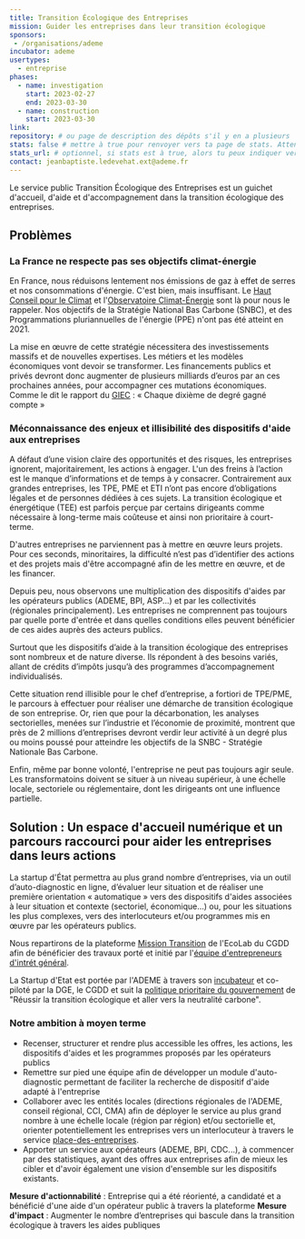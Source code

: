 ```yaml
---
title: Transition Écologique des Entreprises
mission: Guider les entreprises dans leur transition écologique
sponsors: 
 - /organisations/ademe
incubator: ademe
usertypes:
  - entreprise
phases: 
  - name: investigation
    start: 2023-02-27
    end: 2023-03-30
  - name: construction
    start: 2023-03-30
link: 
repository: # ou page de description des dépôts s'il y en a plusieurs
stats: false # mettre à true pour renvoyer vers ta page de stats. Attention, elle doit se trouver sur [url du site]/stats !
stats_url: # optionnel, si stats est à true, alors tu peux indiquer vers quelle URL pointer vers tes stats.
contact: jeanbaptiste.ledevehat.ext@ademe.fr
---
```


Le service public Transition Écologique des Entreprises est un guichet d'accueil, d'aide et d'accompagnement dans la transition écologique des entreprises.

## Problèmes

### La France ne respecte pas ses objectifs climat-énergie

En France, nous réduisons lentement nos émissions de gaz à effet de serres et nos consommations d'énergie. C'est bien, mais insuffisant. Le [Haut Conseil pour le Climat](https://www.hautconseilclimat.fr/) et l'[Observatoire Climat-Énergie](https://www.observatoire-climat-energie.fr/) sont là pour nous le rappeler. Nos objectifs de la Stratégie National Bas Carbone (SNBC), et des Programmations pluriannuelles de l'énergie (PPE) n'ont pas été atteint en 2021.

La mise en œuvre de cette stratégie nécessitera des investissements massifs et de nouvelles expertises. Les métiers et les modèles économiques vont devoir se transformer. Les financements publics et privés devront donc augmenter de plusieurs milliards d’euros par an ces prochaines années, pour accompagner ces mutations économiques. Comme le dit le rapport du [GIEC](https://www.ipcc.ch/languages-2/francais/) : « Chaque dixième de degré gagné compte »

### Méconnaissance des enjeux et illisibilité des dispositifs d'aide aux entreprises

A défaut d’une vision claire des opportunités et des risques, les entreprises ignorent, majoritairement, les actions à engager. L'un des freins à l’action est le manque d’informations et de temps à y consacrer. Contrairement aux grandes entreprises, les TPE, PME et ETI n’ont pas encore d’obligations légales et de personnes dédiées à ces sujets. La transition écologique et énergétique (TEE) est parfois perçue par certains dirigeants comme nécessaire à long-terme mais coûteuse et ainsi non prioritaire à court-terme. 

D'autres entreprises ne parviennent pas à mettre en œuvre leurs projets. Pour ces seconds, minoritaires, la difficulté n’est pas d’identifier des actions et des projets mais d'être accompagné afin de les mettre en œuvre, et de les financer.

Depuis peu, nous observons une multiplication des dispositifs d'aides par les opérateurs publics (ADEME, BPI, ASP...) et par les collectivités (régionales principalement). Les entreprises ne comprennent pas toujours par quelle porte d'entrée et dans quelles conditions elles peuvent bénéficier de ces aides auprès des acteurs publics.

Surtout que les dispositifs d’aide à la transition écologique des entreprises sont nombreux et de nature diverse. Ils répondent à des besoins variés, allant de crédits d’impôts jusqu’à des programmes d’accompagnement individualisés.

Cette situation rend illisible pour le chef d’entreprise, a fortiori de TPE/PME, le parcours à effectuer pour réaliser une démarche de transition écologique de son entreprise. Or, rien que pour la décarbonation, les analyses sectorielles, menées sur l’industrie et l’économie de proximité, montrent que près de 2 millions d’entreprises devront verdir leur activité à un degré plus ou moins poussé pour atteindre les objectifs de la SNBC - Stratégie Nationale Bas Carbone. 

Enfin, même par bonne volonté, l'entreprise ne peut pas toujours agir seule. Les transformatoins doivent se situer à un niveau supérieur, à une échelle locale, sectoriele ou réglementaire, dont les dirigeants ont une influence partielle.

## Solution : Un espace d'accueil numérique et un parcours raccourci pour aider les entreprises dans leurs actions

La startup d'État permettra au plus grand nombre d’entreprises, via un outil d’auto-diagnostic en ligne, d’évaluer leur situation et de réaliser une première orientation « automatique » vers des dispositifs d'aides associées à leur situation et contexte (sectoriel, économique...) ou, pour les situations les plus complexes, vers des interlocuteurs et/ou programmes mis en œuvre par les opérateurs publics.

Nous repartirons de la plateforme [Mission Transition](https://mission-transition.beta.gouv.fr/) de l'EcoLab du CGDD afin de bénéficier des travaux porté et initié par l'[équipe d'entrepreneurs d'intrét général](https://eig.etalab.gouv.fr/defis/france-transition/).

La Startup d'Etat est portée par l'ADEME à travers son [incubateur](https://beta.gouv.fr/startups/?incubateur=ademe) et co-piloté par la DGE, le CGDD et suit la [politique prioritaire du gouvernement](https://www.legifrance.gouv.fr/download/pdf/circ?id=45366) de "Réussir la transition écologique et aller vers la neutralité carbone".

### Notre ambition à moyen terme

- Recenser, structurer et rendre plus accessible les offres, les actions, les dispositifs d'aides et les programmes proposés par les opérateurs publics
- Remettre sur pied une équipe afin de développer un module d'auto-diagnostic permettant de faciliter la recherche de dispositif d'aide adapté à l'entreprise
- Collaborer avec les entités locales (directions régionales de l'ADEME, conseil régional, CCI, CMA) afin de déployer le service au plus grand nombre à une échelle locale (région par région) et/ou sectorielle et, orienter potentiellement les entreprises vers un interlocuteur à travers le service [place-des-entreprises](https://place-des-entreprises.beta.gouv.fr/).
- Apporter un service aux opérateurs (ADEME, BPI, CDC...), à commencer par des statistiques, ayant des offres aux entreprises afin de mieux les cibler et d'avoir également une vision d'ensemble sur les dispositifs existants.

**Mesure d'actionnabilité** : Entreprise qui a été réorienté, a candidaté et a bénéficié d'une aide d'un opérateur public à travers la plateforme
**Mesure d'impact** : Augmenter le nombre d’entreprises qui bascule dans la transition écologique à travers les aides publiques
